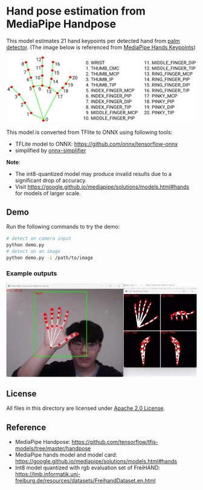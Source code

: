# Hand pose estimation from MediaPipe Handpose

This model estimates 21 hand keypoints per detected hand from [palm detector](../palm_detection_mediapipe). (The image below is referenced from [MediaPipe Hands Keypoints](https://github.com/tensorflow/tfjs-models/tree/master/hand-pose-detection#mediapipe-hands-keypoints-used-in-mediapipe-hands))
 
![MediaPipe Hands Keypoints](./examples/hand_keypoints.png)

This model is converted from TFlite to ONNX using following tools:
- TFLite model to ONNX: https://github.com/onnx/tensorflow-onnx
- simplified by [onnx-simplifier](https://github.com/daquexian/onnx-simplifier)

**Note**:
- The int8-quantized model may produce invalid results due to a significant drop of accuracy.
- Visit https://google.github.io/mediapipe/solutions/models.html#hands for models of larger scale.

## Demo

Run the following commands to try the demo:
```bash
# detect on camera input
python demo.py
# detect on an image
python demo.py -i /path/to/image
```

### Example outputs

![webcam demo](./examples/mphandpose_demo.webp)

## License

All files in this directory are licensed under [Apache 2.0 License](./LICENSE).

## Reference

- MediaPipe Handpose: https://github.com/tensorflow/tfjs-models/tree/master/handpose
- MediaPipe hands model and model card: https://google.github.io/mediapipe/solutions/models.html#hands
- Int8 model quantized with rgb evaluation set of FreiHAND: https://lmb.informatik.uni-freiburg.de/resources/datasets/FreihandDataset.en.html
